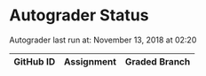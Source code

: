 # Autograder Status
Autograder last run at: November 13, 2018 at 02:20

| GitHub ID | Assignment | Graded Branch |
|-----------|------------|---------------|
